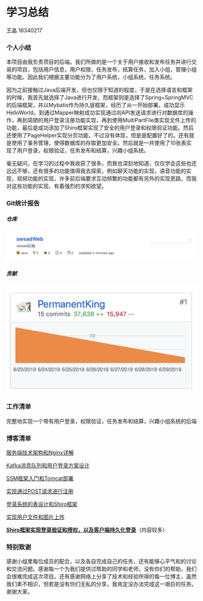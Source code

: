 # 学习总结

王晶 16340217

### 个人小结

本项目由我负责项目的后端。我们所做的是一个关于用户接收和发布任务并进行交易的项目，包括用户信息，用户权限，任务发布，结算任务，加入小组，管理小组等功能。因此我们根据主要功能分为了用户系统，小组系统，任务系统。

因为之前接触过Java后端开发，但也仅限于知道的程度，于是在选择语言和框架的时候，我首先就选择了Java进行开发，而框架则是选择了Spring+SpringMVC的后端框架，并以Mybatis作为持久层框架，经历了从一开始部署，成功显示HelloWorld，到通过Mapper映射成功实现通过向API发送请求进行对数据库的操作，再到简陋的用户登录注册功能实现，再到使用MultiPartFile类实现文件上传的功能，最后是成功添加了Shiro框架实现了安全的用户登录和权限验证功能。然后还使用了PageHelper实现分页功能，不过没有体现，但是是配置好了的。还有就是使用了事务管理，使得数据库的存取更加安全。然后就是一共使用了10张表实现了用户登录，权限验证，任务发布和结算，兴趣小组系统。

毫无疑问，在学习的过程中我收获了很多。而我也深刻地知道，仅仅学会这些也还远远不够，还有很多的功能值得我去探索，例如聊天功能的实现，语音功能的实现，视频功能的实现，许多前后端要求互动频繁的功能都有另外的实现思路，而我对这些功能的实现，有着强烈的求知欲望。



### Git统计报告

##### 仓库

![屏幕快照 2019-06-30 23.27.53](/2.png)

##### 贡献

![屏幕快照 2019-06-30 23.27.23](/1.png)



### 工作清单

完整地实现一个带有用户登录，权限验证，任务发布和结算，兴趣小组系统的后端



### 博客清单

[服务端技术架构和Nginx详解](http://lostking.cn/archives/32/)

[Kafka消息队列和用户登录方案设计](http://lostking.cn/archives/39/)

[SSM框架入门和Tomcat部署](http://lostking.cn/archives/45/)

[实现通过POST请求进行注册](http://lostking.cn/archives/54/)

[登录系统的表设计和Shiro框架](http://lostking.cn/archives/63/)

[实现用户文件和图片上传](http://lostking.cn/archives/110/)

**[Shiro框架实现登录验证和授权，以及客户端持久化登录](http://lostking.cn/archives/131/)**（内容较多）



### 特别致谢

感谢小组里每位成员的配合，以及各自完成自己的任务，还有能够心平气和的讨论和交流问题。感谢每一个为我们提供过帮助的同学和老师，没有你们的帮助，我们会很难完成这次项目。还有感谢网络上分享了技术和经验所得的每一位博主，虽然我们素不相识，但若是没有你们无私的分享，我肯定没办法完成这一艰巨的任务。谢谢大家。
